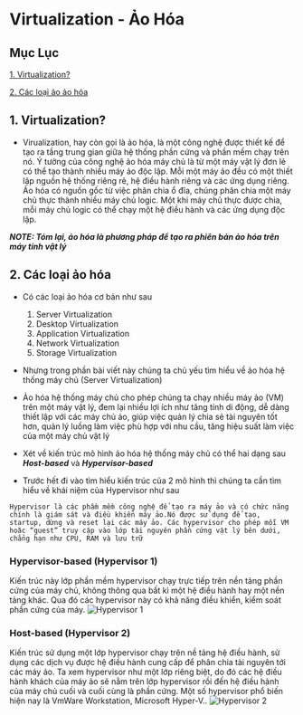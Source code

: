 # Virtualization - Ảo Hóa
## Mục Lục
 [1. Virtualization?](#Virtualization)

 [2. Các loại ảo ảo hóa](#cacloaiaohoa)
<a name="Virtualization"></a>
## 1. Virtualization?
-   Virualization, hay còn gọi là ảo hóa, là một công nghệ được thiết kế để tạo ra tầng trung gian giữa hệ thống phần cứng và phần mềm chạy trên nó. Ý tưởng của công nghệ ảo hóa máy chủ là từ một máy vật lý đơn lẻ có thể tạo thành nhiều máy ảo độc lập. Mỗi một máy ảo đều có một thiết lập nguồn hệ thống riêng rẽ, hệ điều hành riêng và các ứng dụng riêng. Ảo hóa có nguồn gốc từ việc phân chia ổ đĩa, chúng phân chia một máy chủ thực thành nhiều máy chủ logic. Một khi máy chủ thực được chia, mỗi máy chủ logic có thể chạy một hệ điều hành và các ứng dụng độc lập.

***NOTE: Tóm lại, ảo hóa là phương pháp để tạo ra phiên bản ảo hóa trên máy tính vật lý***

<a name="cacloaiaohoa"></a>
## 2. Các loại ảo hóa
-   Có các loại ảo hóa cơ bản như sau
    1. Server Virtualization
    2. Desktop Virtualization
    3. Application Virtualization
    4. Network Virtualization
    5. Storage Virtualization

- Nhưng trong phần bài viết này chúng ta chủ yếu tìm hiểu về ảo hóa hệ thống  máy chủ (Server Virtualization)
- Ảo hóa hệ thống máy chủ cho phép chúng ta chạy nhiều máy ảo (VM) trên một máy vật lý, đem lại nhiều lợi ích như tăng tính di động, dễ dàng thiết lập với các máy chủ ảo, giúp việc quản lý chia sẻ tài nguyên tốt hơn, quản lý luồng làm việc phù hợp với nhu cầu, tăng hiệu suất làm việc của một máy chủ vật lý
- Xét về kiến trúc mô hình ảo hóa hệ thống máy chủ có thể hai dạng sau ***Host-based*** và ***Hypervisor-based***
- Trước hết đi vào tìm hiểu kiến trúc của 2 mô hình thì chúng ta cần tìm hiểu về khái niệm của Hypervisor như sau
```
Hypervisor là các phầm mềm công nghệ để tạo ra máy ảo và có chức năng chính là giám sát và điều khiển máy ảo.Nó được sử dụng để tạo, startup, dừng và reset lại các máy ảo. Các hypervisor cho phép mỗi VM hoặc “guest” truy cập vào lớp tài nguyên phần cứng vật lý bên dưới, chẳng hạn như CPU, RAM và lưu trữ
```
### Hypervisor-based (Hypervisor 1)
Kiến trúc này lớp phần mềm hypervisor chạy trực tiếp trên nền tảng phần cứng của máy chủ, không thông qua bất kì một hệ điều hành hay một nền tảng khác. Qua đó các hypervisor này có khả năng điều khiển, kiểm soát phần cứng của máy.
![Hypervisor 1](https://i.imgur.com/usHF9PR.png)
### Host-based (Hypervisor 2)
Kiến trúc sử dụng một lớp hypervisor chạy trên nề tảng hệ điều hành, sử dụng các dịch vụ được hệ điều hành cung cấp để phân chia tài nguyên tới các máy ảo. Ta xem hypervisor như một lớp riêng biệt, do đó các hệ điều hành khách của máy ảo sẽ nằm trên lớp hypervisor rồi đến hệ điều hành của máy chủ cuối và cuối cùng là phần cứng. Một số hypervisor phổ biến hiện nay là VmWare Workstation, Microsoft Hyper-V..
![Hypervisor 2](https://i.imgur.com/tREIUT5.png)